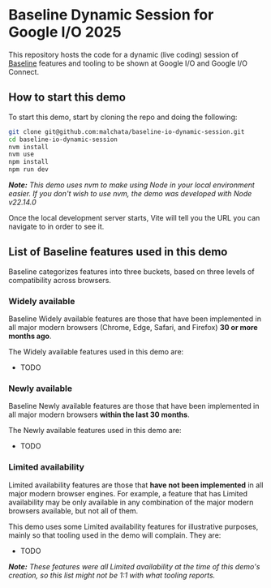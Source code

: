 # Baseline Dynamic Session for Google I/O 2025

This repository hosts the code for a dynamic (live coding) session of [Baseline](https://web.dev/baseline) features and tooling to be shown at Google I/O and Google I/O Connect.

## How to start this demo

To start this demo, start by cloning the repo and doing the following:

```bash
git clone git@github.com:malchata/baseline-io-dynamic-session.git
cd baseline-io-dynamic-session
nvm install
nvm use
npm install
npm run dev
```

_**Note:** This demo uses nvm to make using Node in your local environment easier. If you don't wish to use nvm, the demo was developed with Node v22.14.0_

Once the local development server starts, Vite will tell you the URL you can navigate to in order to see it.

## List of Baseline features used in this demo

Baseline categorizes features into three buckets, based on three levels of compatibility across browsers.

### Widely available

Baseline Widely available features are those that have been implemented in all major modern browsers (Chrome, Edge, Safari, and Firefox) **30 or more months ago**.

The Widely available features used in this demo are:

- TODO

### Newly available

Baseline Newly available features are those that have been implemented in all major modern browsers **within the last 30 months**.

The Newly available features used in this demo are:

- TODO

### Limited availability

Limited availability features are those that **have not been implemented** in all major modern browser engines. For example, a feature that has Limited availability may be only available in any combination of the major modern browsers available, but not all of them.

This demo uses some Limited availability features for illustrative purposes, mainly so that tooling used in the demo will complain. They are:

- TODO

_**Note:** These features were all Limited availability at the time of this demo's creation, so this list might not be 1:1 with what tooling reports._
